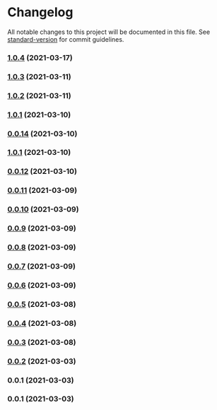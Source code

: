 # Changelog

All notable changes to this project will be documented in this file. See [standard-version](https://github.com/conventional-changelog/standard-version) for commit guidelines.

### [1.0.4](https://github.com/softchef/sccdk-vue/compare/v1.0.3...v1.0.4) (2021-03-17)

### [1.0.3](https://github.com/softchef/sccdk-vue/compare/v1.0.2...v1.0.3) (2021-03-11)

### [1.0.2](https://github.com/softchef/sccdk-vue/compare/v1.0.1...v1.0.2) (2021-03-11)

### [1.0.1](https://github.com/softchef/sccdk-vue/compare/v0.0.12...v1.0.1) (2021-03-10)

### [0.0.14](https://github.com/softchef/sccdk-vue/compare/v1.0.1...v0.0.14) (2021-03-10)

### [1.0.1](https://github.com/softchef/sccdk-vue/compare/v0.0.12...v1.0.1) (2021-03-10)

### [0.0.12](https://github.com/softchef/sccdk-vue/compare/v0.0.11...v0.0.12) (2021-03-10)

### [0.0.11](https://github.com/softchef/sccdk-vue/compare/v0.0.10...v0.0.11) (2021-03-09)

### [0.0.10](https://github.com/softchef/sccdk-vue/compare/v0.0.9...v0.0.10) (2021-03-09)

### [0.0.9](https://github.com/minche/sccdk-vue/compare/v0.0.8...v0.0.9) (2021-03-09)

### [0.0.8](https://github.com/minche/sccdk-vue/compare/v0.0.7...v0.0.8) (2021-03-09)

### [0.0.7](https://github.com/minche/sccdk-vue/compare/v0.0.6...v0.0.7) (2021-03-09)

### [0.0.6](https://github.com/minche/sccdk-vue/compare/v0.0.5...v0.0.6) (2021-03-09)

### [0.0.5](https://github.com/minche/sccdk-vue/compare/v0.0.4...v0.0.5) (2021-03-08)

### [0.0.4](https://github.com/minche/sccdk-vue/compare/v0.0.3...v0.0.4) (2021-03-08)

### [0.0.3](https://github.com/minche/sccdk-vue/compare/v0.0.2...v0.0.3) (2021-03-08)

### [0.0.2](https://github.com/minche/sccdk-vue/compare/v0.0.1...v0.0.2) (2021-03-03)

### 0.0.1 (2021-03-03)

### 0.0.1 (2021-03-03)
